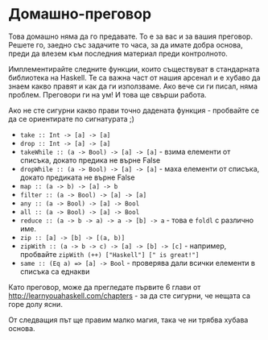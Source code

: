 # Домашно-преговор

Това домашно няма да го предавате. То е за вас и за вашия преговор.
Решете го, заедно със задачите то часа, за да имате добра основа, преди да влезем към последния материал преди контролното.

Имплементирайте следните функции, които съществуват в стандарната библиотека на Haskell. Те са важна част от нашия арсенал и е хубаво да знаем какво правят и как да ги използваме. Ако вече си ги писал, няма проблем. Преговори ги на ум! И това ще свърши работа.

Ако не сте сигурни какво прави точно дадената функция - пробвайте се да се ориентирате по сигнатурата ;)

* `take :: Int -> [a] -> [a]`
* `drop :: Int -> [a] -> [a]`
* `takeWhile :: (a -> Bool) -> [a] -> [a]` - взима елементи от списъка, докато предика не върне False
* `dropWhile :: (a -> Bool) -> [a] -> [a]` - маха елементи от списъка, докато предиката не върне False
* `map :: (a -> b) -> [a] -> b`
* `filter :: (a -> Bool) -> [a] -> [a]`
* `any :: (a -> Bool) -> [a] -> Bool`
* `all :: (a -> Bool) -> [a] -> Bool`
* `reduce :: (a -> b -> a) -> a -> [b] -> a` - това е `foldl` с различно име.
* `zip :: [a] -> [b] -> [(a, b)]`
* `zipWith :: (a -> b -> c) -> [a] -> [b] -> [c]` - например, пробвайте `zipWith (++) ["Haskell"] [" is great!"]`
* `same :: (Eq a) => [a] -> Bool` - проверява дали всички елементи в списъка са еднакви

Като преговор, може да прегледате първите 6 глави от http://learnyouahaskell.com/chapters - за да сте сигурни, че нещата са горе долу ясни.

От следващия път ще правим малко магия, така че ни трябва хубава основа.
